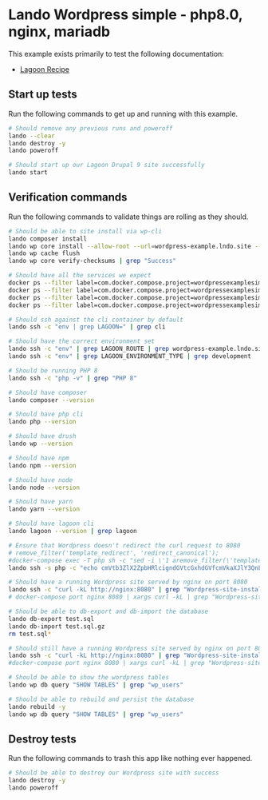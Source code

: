 Lando Wordpress simple - php8.0, nginx, mariadb
===============================================

This example exists primarily to test the following documentation:

* [Lagoon Recipe](https://docs.lando.dev/config/lagoon.html)

Start up tests
--------------

Run the following commands to get up and running with this example.

```bash
# Should remove any previous runs and poweroff
lando --clear
lando destroy -y
lando poweroff

# Should start up our Lagoon Drupal 9 site successfully
lando start
```

Verification commands
---------------------

Run the following commands to validate things are rolling as they should.

```bash
# Should be able to site install via wp-cli
lando composer install
lando wp core install --allow-root --url=wordpress-example.lndo.site --title=\'Wordpress-site-install\' --admin_user=admin --admin_email=admin@example.com
lando wp cache flush
lando wp core verify-checksums | grep "Success"

# Should have all the services we expect
docker ps --filter label=com.docker.compose.project=wordpressexamplesimple | grep Up | grep wordpressexamplesimple_nginx_1
docker ps --filter label=com.docker.compose.project=wordpressexamplesimple | grep Up | grep wordpressexamplesimple_mariadb_1
docker ps --filter label=com.docker.compose.project=wordpressexamplesimple | grep Up | grep wordpressexamplesimple_php_1
docker ps --filter label=com.docker.compose.project=wordpressexamplesimple | grep Up | grep wordpressexamplesimple_cli_1

# Should ssh against the cli container by default
lando ssh -c "env | grep LAGOON=" | grep cli

# Should have the correct environment set
lando ssh -c "env" | grep LAGOON_ROUTE | grep wordpress-example.lndo.site
lando ssh -c "env" | grep LAGOON_ENVIRONMENT_TYPE | grep development

# Should be running PHP 8
lando ssh -c "php -v" | grep "PHP 8"

# Should have composer
lando composer --version

# Should have php cli
lando php --version

# Should have drush
lando wp --version

# Should have npm
lando npm --version

# Should have node
lando node --version

# Should have yarn
lando yarn --version

# Should have lagoon cli
lando lagoon --version | grep lagoon

# Ensure that Wordpress doesn't redirect the curl request to 8080
# remove_filter('template_redirect', 'redirect_canonical');
#docker-compose exec -T php sh -c "sed -i \'1 aremove_filter(\'template_redirect\',\'redirect_canonical\');\' /app/web/content/themes/twentytwentyone/functions.php"
lando ssh -s php -c "echo cmVtb3ZlX2ZpbHRlcigndGVtcGxhdGVfcmVkaXJlY3QnLCAncmVkaXJlY3RfY2Fub25pY2FsJyk7 | base64 -d >> /app/web/content/themes/twentytwentyone/functions.php"

# Should have a running Wordpress site served by nginx on port 8080
lando ssh -c "curl -kL http://nginx:8080" | grep "Wordpress-site-install"
# docker-compose port nginx 8080 | xargs curl -kL | grep "Wordpress-site-install"

# Should be able to db-export and db-import the database
lando db-export test.sql
lando db-import test.sql.gz
rm test.sql*

# Should still have a running Wordpress site served by nginx on port 8080
lando ssh -c "curl -kL http://nginx:8080" | grep "Wordpress-site-install"
#docker-compose port nginx 8080 | xargs curl -kL | grep "Wordpress-site-install"

# Should be able to show the wordpress tables
lando wp db query "SHOW TABLES" | grep "wp_users"

# Should be able to rebuild and persist the database
lando rebuild -y
lando wp db query "SHOW TABLES" | grep "wp_users"
```

Destroy tests
-------------

Run the following commands to trash this app like nothing ever happened.

```bash
# Should be able to destroy our Wordpress site with success
lando destroy -y
lando poweroff
```
